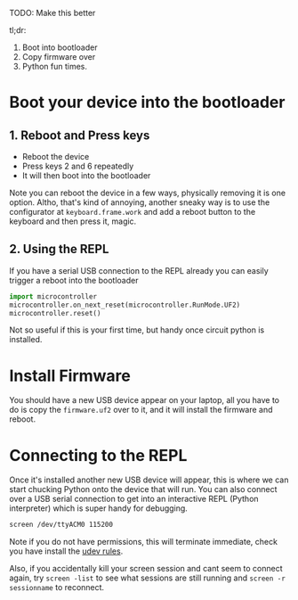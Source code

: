 TODO: Make this better

tl;dr:
1. Boot into bootloader
2. Copy firmware over
3. Python fun times.

# Boot your device into the bootloader

## 1. Reboot and Press keys

- Reboot the device
- Press keys 2 and 6 repeatedly
- It will then boot into the bootloader

Note you can reboot the device in a few ways, physically removing it is one option. Altho, that's kind of annoying, another sneaky way is to use the configurator at `keyboard.frame.work` and add a reboot button to the keyboard and then press it, magic.

## 2. Using the REPL

If you have a serial USB connection to the REPL already you can easily trigger a reboot into the bootloader

```python
import microcontroller
microcontroller.on_next_reset(microcontroller.RunMode.UF2)
microcontroller.reset()
```

Not so useful if this is your first time, but handy once circuit python is installed.

# Install Firmware

You should have a new USB device appear on your laptop, all you have to do is copy the `firmware.uf2` over to it, and it will install the firmware and reboot.

# Connecting to the REPL

Once it's installed another new USB device will appear, this is where we can start chucking Python onto the device that will run. You can also connect over a USB serial connection to get into an interactive REPL (Python interpreter) which is super handy for debugging.

```bash
screen /dev/ttyACM0 115200
```

Note if you do not have permissions, this will terminate immediate, check you have install the [udev rules](https://docs.qmk.fm/faq_build#linux-udev-rules).

Also, if you accidentally kill your screen session and cant seem to connect again, try `screen -list` to see what sessions are still running and `screen -r sessionname` to reconnect.

